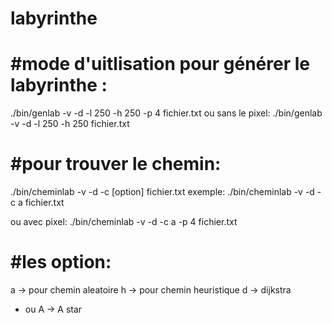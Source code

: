 # labyrinthe


#mode d'uitlisation
pour générer le labyrinthe : 
=============================
./bin/genlab -v -d -l 250 -h 250 -p 4 fichier.txt
ou sans le pixel:
./bin/genlab -v -d -l 250 -h 250 fichier.txt


#pour trouver le chemin:
=========================

./bin/cheminlab -v -d -c [option] fichier.txt
 exemple:
./bin/cheminlab -v -d -c a fichier.txt

ou avec pixel:
./bin/cheminlab -v -d -c a -p 4 fichier.txt

#les option:
============
a -> pour chemin aleatoire
h -> pour chemin heuristique
d -> dijkstra
* ou A -> A star
